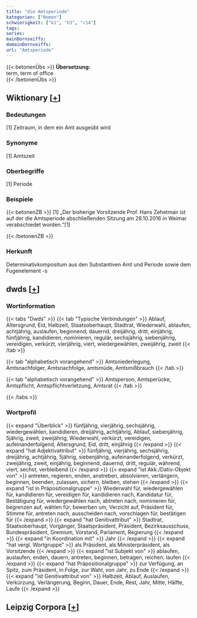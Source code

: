 ```yaml
---
title: "die Amtsperiode"
kategorien: ["Nomen"]
schwierigkeit: ["k1", "h3", "r14"]
tags:
series:
mainDornseiffs:
domainDornseiffs:
url: "Amtsperiode"
---
```


{{< betonenÜbs >}}
**Übersetzung:**  
term, term  of office  
{{< /betonenÜbs >}}

## Wiktionary [[+](https://de.wiktionary.org/wiki/Amtsperiode)]

### Bedeutungen
[1] Zeitraum, in dem ein Amt ausgeübt wird  

### Synonyme
[1] Amtszeit  

### Oberbegriffe
[1] Periode  

### Beispiele
{{< betonenZB >}}
[1] „Der bisherige Vorsitzende Prof. Hans Zehetmair ist auf der die Amtsperiode abschließenden Sitzung am 28.10.2016 in Weimar verabschiedet worden.“[1]  

{{< /betonenZB >}}
### Herkunft
Determinativkompositum aus den Substantiven Amt und Periode sowie dem Fugenelement -s  



## dwds [[+](https://www.dwds.de/wb/Amtsperiode)]

### Wortinformation
{{< tabs "Dwds" >}}
{{< tab "Typische Verbindungen" >}}
Ablauf, Altersgrund, Eid, Halbzeit, Staatsoberhaupt, Stadtrat, Wiederwahl, ablaufen, achtjährig, auslaufen, beginnend, dauernd, dreijährig, dritt, einjährig, fünfjährig, kandidieren, nominieren, regulär, sechsjährig, siebenjährig, vereidigen, verkürzt, vierjährig, viert, wiedergewählen, zweijährig, zweit
{{< /tab >}}

{{< tab "alphabetisch vorangehend" >}}
Amtsniederlegung, Amtsnachfolger, Amtsnachfolge, amtsmüde, Amtsmißbrauch
{{< /tab >}}

{{< tab "alphabetisch vorangehend" >}}
Amtsperson, Amtsperücke, Amtspflicht, Amtspflichtverletzung, Amtsrat
{{< /tab >}}

{{< /tabs >}}

### Wortprofil
{{< expand "Überblick" >}} fünfjährig, vierjährig, sechsjährig, wiedergewählen, kandidieren, dreijährig, achtjährig, Ablauf, siebenjährig, 5jährig, zweit, zweijährig, Wiederwahl, verkürzt, vereidigen, aufeinanderfolgend, Altersgrund, Eid, dritt, einjährig {{< /expand >}}
{{< expand "hat Adjektivattribut" >}} fünfjährig, vierjährig, sechsjährig, dreijährig, achtjährig, 5jährig, siebenjährig, aufeinanderfolgend, verkürzt, zweijährig, zweit, einjährig, beginnend, dauernd, dritt, regulär, während, viert, sechst, verbleibend {{< /expand >}}
{{< expand "ist Akk./Dativ-Objekt von" >}} antreten, regieren, enden, anstreben, absolvieren, verlängern, beginnen, beenden, zulassen, sichern, bleiben, stehen {{< /expand >}}
{{< expand "ist in Präpositionalgruppe" >}} Wiederwahl für, wiedergewählen für, kandidieren für, vereidigen für, kandidieren nach, Kandidatur für, Bestätigung für, wiedergewählen nach, abtreten nach, nominieren für, begrenzen auf, wählen für, bewerben um, Verzicht auf, Präsident für, Stimme für, antreten nach, ausscheiden nach, vorschlagen für, bestätigen für {{< /expand >}}
{{< expand "hat Genitivattribut" >}} Stadtrat, Staatsoberhaupt, Vorgänger, Staatspräsident, Präsident, Bezirksausschuss, Bundespräsident, Gremium, Vorstand, Parlament, Regierung {{< /expand >}}
{{< expand "in Koordination mit" >}} Jahr {{< /expand >}}
{{< expand "hat vergl. Wortgruppe" >}} als Präsident, als Ministerpräsident, als Vorsitzende {{< /expand >}}
{{< expand "ist Subjekt von" >}} ablaufen, auslaufen, enden, dauern, antreten, beginnen, betragen, reichen, laufen {{< /expand >}}
{{< expand "hat Präpositionalgruppe" >}} zur Verfügung, an Spitz, zum Präsident, in Folge, zur Wahl, von Jahr, zu Ende {{< /expand >}}
{{< expand "ist Genitivattribut von" >}} Halbzeit, Ablauf, Auslaufen, Verkürzung, Verlängerung, Beginn, Dauer, Ende, Rest, Jahr, Mitte, Hälfte, Laufe {{< /expand >}}

## Leipzig Corpora [[+](https://corpora.uni-leipzig.de/en/res?word=Amtsperiode&corpusId=deu_newscrawl-public_2018)]


